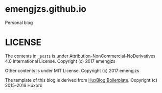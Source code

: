 # emengjzs.github.io
Personal blog

# LICENSE
The contents in `_posts` is under Attribution-NonCommercial-NoDerivatives 4.0 International License. Copyright (c) 2017 emengjzs

Other contents is under MIT License. Copyright (c) 2017 emengjzs

The template of this blog is derived from [HuxBlog Boilerplate](https://github.com/Huxpro/huxblog-boilerplate). Copyright (c) 2015-2016 Huxpro